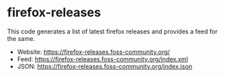 # firefox-releases

This code generates a list of latest firefox releases and provides a feed for the same.

- Website: <https://firefox-releases.foss-community.org/>
- Feed: <https://firefox-releases.foss-community.org/index.xml>
- JSON: <https://firefox-releases.foss-community.org/index.json>
